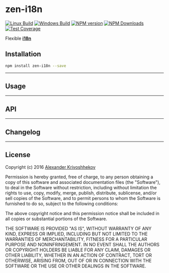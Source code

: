 # zen-i18n

[![Linux Build][travis-image]][travis-url]
[![Windows Build][appveyor-image]][appveyor-url]
[![NPM version][npm-v-image]][npm-url]
[![NPM Downloads][npm-dm-image]][npm-url]
[![Test Coverage][coveralls-image]][coveralls-url]

Flexible [**i18n**][wikipedia-link]


## Installation
```sh
npm install zen-i18n --save
```

--------------------------------------------------------------------------------

## Usage

--------------------------------------------------------------------------------

## API

--------------------------------------------------------------------------------

## Changelog

--------------------------------------------------------------------------------

## License
Copyright (c)  2016 [Alexander Krivoshhekov][github-author-link]

Permission is hereby granted, free of charge, to any person obtaining a copy of this software and associated documentation files (the "Software"), to deal in the Software without restriction, including without limitation the rights to use, copy, modify, merge, publish, distribute, sublicense, and/or sell copies of the Software, and to permit persons to whom the Software is furnished to do so, subject to the following conditions:

The above copyright notice and this permission notice shall be included in all copies or substantial portions of the Software.

THE SOFTWARE IS PROVIDED "AS IS", WITHOUT WARRANTY OF ANY KIND, EXPRESS OR IMPLIED, INCLUDING BUT NOT LIMITED TO THE WARRANTIES OF MERCHANTABILITY, FITNESS FOR A PARTICULAR PURPOSE AND NONINFRINGEMENT. IN NO EVENT SHALL THE AUTHORS OR COPYRIGHT HOLDERS BE LIABLE FOR ANY CLAIM, DAMAGES OR OTHER LIABILITY, WHETHER IN AN ACTION OF CONTRACT, TORT OR OTHERWISE, ARISING FROM, OUT OF OR IN CONNECTION WITH THE SOFTWARE OR THE USE OR OTHER DEALINGS IN THE SOFTWARE.

[github-author-link]: http://github.com/SuperPaintman
[wikipedia-link]: https://en.wikipedia.org/wiki/Internationalization_and_localization
[npm-url]: https://www.npmjs.com/package/zen-i18n
[npm-v-image]: https://img.shields.io/npm/v/zen-i18n.svg
[npm-dm-image]: https://img.shields.io/npm/dm/zen-i18n.svg
[travis-image]: https://img.shields.io/travis/SuperPaintman/zen-i18n/master.svg?label=linux
[travis-url]: https://travis-ci.org/SuperPaintman/zen-i18n
[appveyor-image]: https://img.shields.io/appveyor/ci/SuperPaintman/zen-i18n/master.svg?label=windows
[appveyor-url]: https://ci.appveyor.com/project/SuperPaintman/zen-i18n
[coveralls-image]: https://img.shields.io/coveralls/SuperPaintman/zen-i18n/master.svg
[coveralls-url]: https://coveralls.io/r/SuperPaintman/zen-i18n?branch=master

